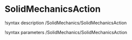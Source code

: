 <!-- MOOSE Documentation Stub: Remove this when content is added. -->

# SolidMechanicsAction
!syntax description /SolidMechanics/SolidMechanicsAction

!syntax parameters /SolidMechanics/SolidMechanicsAction
